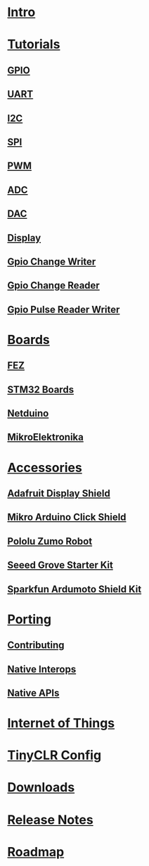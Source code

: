 # [Intro](intro.md)

# [Tutorials](tutorials/intro.md)
## [GPIO](tutorials/gpio.md)
## [UART](tutorials/uart.md)
## [I2C](tutorials/i2c.md)
## [SPI](tutorials/spi.md)
## [PWM](tutorials/pwm.md)
## [ADC](tutorials/adc.md)
## [DAC](tutorials/dac.md)
## [Display](tutorials/display.md)
## [Gpio Change Writer](tutorials/gpiochangewriter.md)
## [Gpio Change Reader](tutorials/gpiochangereader.md)
## [Gpio Pulse Reader Writer](tutorials/gpiopulsereaderwriter.md)

# [Boards](boards/intro.md)
## [FEZ](boards/fez.md)
## [STM32 Boards](boards/stm32_boards.md)
## [Netduino](boards/netduino.md)
## [MikroElektronika](boards/mikroelektronika.md)

# [Accessories](accessories/intro.md)
## [Adafruit Display Shield](accessories/adafruit_display_shield.md)
## [Mikro Arduino Click Shield](accessories/mikroe_arduino_uno_click_shield.md)
## [Pololu Zumo Robot](accessories/pololu_zumo_robot.md)
## [Seeed Grove Starter Kit](accessories/seeed_grove_starter_kit.md)
## [Sparkfun Ardumoto Shield Kit](accessories/sparkfun_ardumoto_shield_kit.md)

# [Porting](porting/intro.md)
## [Contributing](porting/contributing.md)
## [Native Interops](porting/native_interops.md)
## [Native APIs](porting/native_apis.md)

# [Internet of Things](internet_of_things.md)
# [TinyCLR Config](tinyclr_config.md)
# [Downloads](downloads.md)
# [Release Notes](release_notes.md)
# [Roadmap](roadmap.md)
